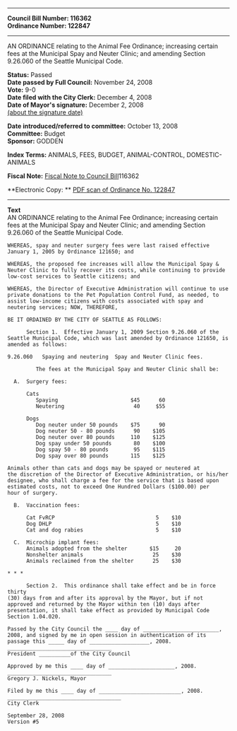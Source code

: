 * * * * *  
  
**Council Bill Number: [](#h0)[](#h2)116362**   
**Ordinance Number: 122847**  
  
* * * * *  
  
AN ORDINANCE relating to the Animal Fee Ordinance; increasing certain fees at the Municipal Spay and Neuter Clinic; and amending Section 9.26.060 of the Seattle Municipal Code.  
  
**Status:** Passed   
**Date passed by Full Council:** November 24, 2008   
**Vote:** 9-0   
**Date filed with the City Clerk:** December 4, 2008   
**Date of Mayor's signature:** December 2, 2008   
[(about the signature date)](/~public/approvaldate.htm)   
  
  
**Date introduced/referred to committee:** October 13, 2008   
**Committee:** Budget   
**Sponsor:** GODDEN   
  
**Index Terms:** ANIMALS, FEES, BUDGET, ANIMAL-CONTROL, DOMESTIC-ANIMALS  
  
**Fiscal Note:** [Fiscal Note to Council Bill](http://clerk.seattle.gov/~public/fnote/116362.htm)[](#h1)[](#h3)116362  
  
**Electronic Copy: ** [PDF scan of Ordinance No. 122847](/~archives/Ordinances/Ord_122847.pdf)  
  
* * * * *  
  
**Text**  
    AN ORDINANCE relating to the Animal Fee Ordinance; increasing certain  
    fees at the Municipal Spay and Neuter Clinic; and amending Section  
    9.26.060 of the Seattle Municipal Code.  
  
    WHEREAS, spay and neuter surgery fees were last raised effective  
    January 1, 2005 by Ordinance 121650; and  
  
    WHEREAS, the proposed fee increases will allow the Municipal Spay &  
    Neuter Clinic to fully recover its costs, while continuing to provide  
    low-cost services to Seattle citizens; and  
  
    WHEREAS, the Director of Executive Administration will continue to use  
    private donations to the Pet Population Control Fund, as needed, to  
    assist low-income citizens with costs associated with spay and  
    neutering services; NOW, THEREFORE,  
  
    BE IT ORDAINED BY THE CITY OF SEATTLE AS FOLLOWS:  
  
          Section 1.  Effective January 1, 2009 Section 9.26.060 of the  
    Seattle Municipal Code, which was last amended by Ordinance 121650, is  
    amended as follows:  
  
    9.26.060   Spaying and neutering  Spay and Neuter Clinic fees.  
  
             The fees at the Municipal Spay and Neuter Clinic shall be:  
  
      A.  Surgery fees:  
  
          Cats  
             Spaying                       $45      60  
             Neutering                      40     $55  
  
          Dogs  
             Dog neuter under 50 pounds    $75      90  
             Dog neuter 50 - 80 pounds      90    $105  
             Dog neuter over 80 pounds     110    $125  
             Dog spay under 50 pounds       80    $100  
             Dog spay 50 - 80 pounds        95    $115  
             Dog spay over 80 pounds       115    $125  
  
    Animals other than cats and dogs may be spayed or neutered at  
    the discretion of the Director of Executive Administration, or his/her  
    designee, who shall charge a fee for the service that is based upon  
    estimated costs, not to exceed One Hundred Dollars ($100.00) per  
    hour of surgery.  
  
      B.  Vaccination fees:  
  
          Cat FvRCP                                5    $10  
          Dog DHLP                                 5    $10  
          Cat and dog rabies                       5    $10  
  
      C.  Microchip implant fees:  
          Animals adopted from the shelter       $15     20  
          Nonshelter animals                      25    $30  
          Animals reclaimed from the shelter      25    $30  
  
    * * *  
  
          Section 2.  This ordinance shall take effect and be in force thirty  
    (30) days from and after its approval by the Mayor, but if not  
    approved and returned by the Mayor within ten (10) days after  
    presentation, it shall take effect as provided by Municipal Code  
    Section 1.04.020.  
  
    Passed by the City Council the ____ day of ________________________,  
    2008, and signed by me in open session in authentication of its  
    passage this _____ day of ___________________, 2008.  
    _________________________________  
    President __________of the City Council  
  
    Approved by me this ____ day of _____________________, 2008.  
    _________________________________  
    Gregory J. Nickels, Mayor  
  
    Filed by me this ____ day of __________________________, 2008.  
    ____________________________________  
    City Clerk  
  
    September 28, 2008  
    Version #5  
